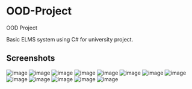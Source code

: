 # OOD-Project
OOD Project

Basic ELMS system using C# for university project.

## Screenshots
![image](https://github.com/HasanMohamed19/OOD-Project/assets/62349662/4e25d778-0c6a-4780-8c07-bfa3262685c1)
![image](https://github.com/HasanMohamed19/OOD-Project/assets/62349662/9d60e5d9-6e2d-47f5-ad22-9e99b23a9a1d)
![image](https://github.com/HasanMohamed19/OOD-Project/assets/62349662/fa1224b8-8054-411a-96bd-99c948dda427)
![image](https://github.com/HasanMohamed19/OOD-Project/assets/62349662/1728fe73-bea2-4dc6-8964-51ba1697a11d)
![image](https://github.com/HasanMohamed19/OOD-Project/assets/62349662/4f947df3-7cf3-4776-bad2-2865a3dc0730)
![image](https://github.com/HasanMohamed19/OOD-Project/assets/62349662/6314c456-96d3-4c0a-bf5d-2a68208bd472)
![image](https://github.com/HasanMohamed19/OOD-Project/assets/62349662/3c8277da-62b1-4abf-b258-7f57dd07bf71)
![image](https://github.com/HasanMohamed19/OOD-Project/assets/62349662/2a5bf8ab-cbd2-4401-a9cd-56b3d18cd9d6)
![image](https://github.com/HasanMohamed19/OOD-Project/assets/62349662/5e25df21-803d-4e5a-aef7-f390a8914807)
![image](https://github.com/HasanMohamed19/OOD-Project/assets/62349662/0953d903-9ee2-4f64-aa21-7e3f9818bced)
![image](https://github.com/HasanMohamed19/OOD-Project/assets/62349662/604873d0-3d99-497d-b404-c60a5e02ffec)
![image](https://github.com/HasanMohamed19/OOD-Project/assets/62349662/204a98d4-b087-4b7e-9c04-2d2d616c7175)
![image](https://github.com/HasanMohamed19/OOD-Project/assets/62349662/5211f544-6786-4a45-b071-592d8bd6181a)
